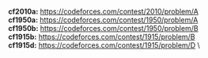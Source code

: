 **cf2010a:**   https://codeforces.com/contest/2010/problem/A \
**cf1950a:**   https://codeforces.com/contest/1950/problem/A \
**cf1950b:**   https://codeforces.com/contest/1950/problem/B \
**cf1915b:**   https://codeforces.com/contest/1915/problem/B \
**cf1915d:**   https://codeforces.com/contest/1915/problem/D \